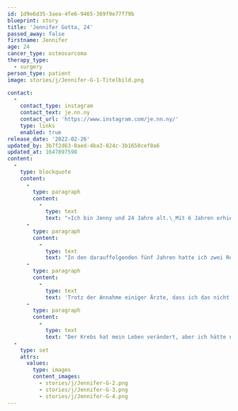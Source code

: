```yaml
---
id: 1d9e6d35-3aea-4fe6-9465-369f9e77f79b
blueprint: story
title: 'Jennifer Gotta, 24'
passed_away: false
firstname: Jennifer
age: 24
cancer_type: osteosarcoma
therapy_type:
  - surgery
person_type: patient
image: stories/j/Jennifer-G-1-Titelbild.png

contact:
  -
    contact_type: instagram
    contact_text: je.nn.ny
    contact_url: 'https://www.instagram.com/je.nn.ny/'
    type: links
    enabled: true
release_date: '2022-02-26'
updated_by: 3b7f2d63-0aed-4ba3-824c-3b1650cef8a6
updated_at: 1647897598
content:
  -
    type: blockquote
    content:
      -
        type: paragraph
        content:
          -
            type: text
            text: "»Ich bin Jenny und 24 Jahre alt.\_Mit 6 Jahren erhielt ich die Diagnose ›Metastasiertes Osteosarkom‹. Die meiste Zeit meiner Kindheit verbrachte ich im Krankenhaus mit Chemotherapien; außerdem verlor ich mein rechtes Bein."
      -
        type: paragraph
        content:
          -
            type: text
            text: "In den darauffolgenden fünf Jahren hatte ich zwei Rezidive und ein zweites Osteosarkom an meinem anderen Bein wurde diagnostiziert. Jedes Mal folgte eine Chemotherapie. Mein Knie und Oberschenkel meines linken Beins wurden durch eine\_Tumorendoprothese\_ersetzt."
      -
        type: paragraph
        content:
          -
            type: text
            text: 'Trotz der Annahme einiger Ärzte, dass ich das nicht überleben werde, bin ich jetzt seit 12 Jahren krebsfrei.'
      -
        type: paragraph
        content:
          -
            type: text
            text: "Der Krebs hat mein Leben verändert, aber ich hätte nie gedacht, dass er mein Leben auf so positive Weise verändern kann: Ich habe bereits an nationalen und internationalen Meisterschaften im Para-Rudern teilgenommen. Ich bin Ärztin geworden. Als Ärztin möchte ich den Patienten durch meine Geschichte Mut machen und ihnen Kraft und Hoffnung\_geben, ihre Krankheit zu überwinden. Denn für das Leben nach dem Krebs lohnt es sich zu kämpfen!«"
  -
    type: set
    attrs:
      values:
        type: images
        content_images:
          - stories/j/Jennifer-G-2.png
          - stories/j/Jennifer-G-3.png
          - stories/j/Jennifer-G-4.png
---
```

